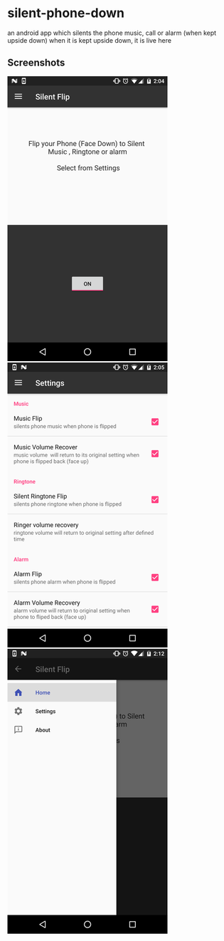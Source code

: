 # silent-phone-down
an android app which silents the phone music, call or alarm (when kept upside down) when it is kept upside down, it is live here 
## Screenshots 
![home Screen](https://github.com/Rishabhk07/silent-phone-down/blob/master/shots/rsz_1screenshot_20170211-020444.png)
![navigation drawer](https://github.com/Rishabhk07/silent-phone-down/blob/master/shots/rsz_screenshot_20170211-020504_1.png)
![options screen](https://github.com/Rishabhk07/silent-phone-down/blob/master/shots/rsz_screenshot_20170211-021216.png)
